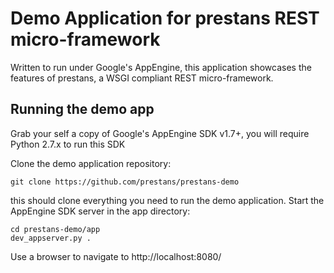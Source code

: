 Demo Application for prestans REST micro-framework
==================================================

Written to run under Google's AppEngine, this application showcases the features of prestans, a WSGI compliant REST micro-framework. 

Running the demo app
--------------------

Grab your self a copy of Google's AppEngine SDK v1.7+, you will require Python 2.7.x to run this SDK

Clone the demo application repository:

    git clone https://github.com/prestans/prestans-demo 

this should clone everything you need to run the demo application. Start the AppEngine SDK server in the app directory:

    cd prestans-demo/app
    dev_appserver.py .

Use a browser to navigate to http://localhost:8080/

